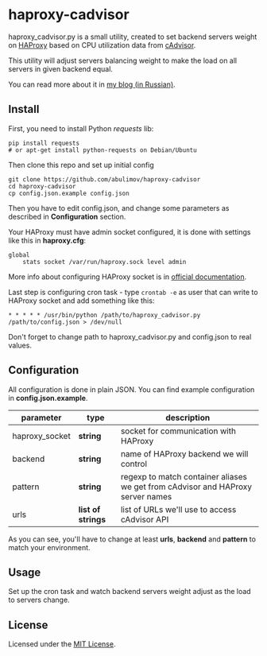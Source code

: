 # haproxy-cadvisor

haproxy_cadvisor.py is a small utility, created
to set backend servers weight on [HAProxy](http://www.haproxy.org/) based on
CPU utilization data from [cAdvisor](https://github.com/google/cadvisor).

This utility will adjust servers balancing weight to
make the load on all servers in given backend equal.

You can read more about it in
[my blog (in Russian)](http://bulimov.ru/it/haproxy-cadvisor/).

## Install

First, you need to install Python *requests* lib:
```shell
pip install requests
# or apt-get install python-requests on Debian/Ubuntu
```

Then clone this repo and set up initial config

```shell
git clone https://github.com/abulimov/haproxy-cadvisor
cd haproxy-cadvisor
cp config.json.example config.json
```
Then you have to edit config.json, and change
some parameters as described in **Configuration** section.

Your HAProxy must have admin socket configured,
it is done with settings like this in **haproxy.cfg**:

```
global
    stats socket /var/run/haproxy.sock level admin
```

More info about configuring HAProxy socket is in
[official documentation](http://cbonte.github.io/haproxy-dconv/configuration-1.4.html#stats).

Last step is configuring cron task - type `crontab -e` as
user that can write to HAProxy socket and
add something like this:

```crontab
* * * * * /usr/bin/python /path/to/haproxy_cadvisor.py /path/to/config.json > /dev/null
```

Don't forget to change path to haproxy_cadvisor.py and config.json to real values.

## Configuration

All configuration is done in plain JSON.
You can find example configuration in **config.json.example**.

| parameter      | type       | description |
|----------------|------------|-------------|
| haproxy_socket | **string** | socket for communication with HAProxy
| backend        | **string** | name of HAProxy backend we will control
| pattern        | **string** | regexp to match container aliases we get from cAdvisor and HAProxy server names
| urls           | **list of strings** | list of URLs we'll use to access cAdvisor API

As you can see, you'll have to change at least **urls**,
**backend** and **pattern** to match your environment.

## Usage

Set up the cron task and watch backend servers weight
adjust as the load to servers change.

## License

Licensed under the [MIT License](http://opensource.org/licenses/MIT).
